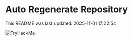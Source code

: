 # Auto Regenerate Repository

This README was last updated: 2025-11-01 17:22:54

 ![TryHackMe](https://tryhackme.com/badge/533634)